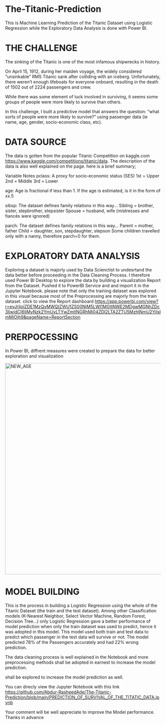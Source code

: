 # The-Titanic-Prediction
This is Machine Learning Prediction of the Titanic Dataset using Logistic Regression while the Exploratory Data Analysis is done with Power BI.

# THE CHALLENGE
The sinking of the Titanic is one of the most infamous shipwrecks in history.

On April 15, 1912, during her maiden voyage, the widely considered “unsinkable” RMS Titanic sank after colliding with an iceberg. Unfortunately, there weren’t enough lifeboats for everyone onboard, resulting in the death of 1502 out of 2224 passengers and crew.

While there was some element of luck involved in surviving, it seems some groups of people were more likely to survive than others.

In this challenge, I built a predictive model that answers the question: “what sorts of people were more likely to survive?” using passenger data (ie name, age, gender, socio-economic class, etc).

# DATA SOURCE
The data is gotten from the popular Titanic Competition on kaggle.com https://www.kaggle.com/competitions/titanic/data. The description of the data is also well explained on the page. here is a brief summary;

Variable Notes
pclass: A proxy for socio-economic status (SES)
1st = Upper
2nd = Middle
3rd = Lower

age: Age is fractional if less than 1. If the age is estimated, is it in the form of xx.5

sibsp: The dataset defines family relations in this way...
Sibling = brother, sister, stepbrother, stepsister
Spouse = husband, wife (mistresses and fiancés were ignored)

parch: The dataset defines family relations in this way...
Parent = mother, father
Child = daughter, son, stepdaughter, stepson
Some children travelled only with a nanny, therefore parch=0 for them.

# EXPLORATORY DATA ANALYSIS
Exploring a dataset is majorly used by Data Scienctist to undesrtand the data better before proceeding in the Data Cleaning Process. I therefore used Power BI Desktop to explore the data by building a visualization Report from the Dataset. Pushed it to PowerBI Service and and import it in the Jupyter Notebook. please note that only the training dataset was explored in this visual because most of the Preprocessing are majorly from the train dataset.
click to view the Report dashboard https://app.powerbi.com/view?r=eyJrIjoiZDE1MzQyMWQtZWU1ZS00NjM5LWI1MGItNWE2MDgwMGNhZDc3IiwidCI6IjMyNzk2YmUyLTYwZmItNGRhMi04ZDI2LTA2ZTU5MzhlNmU2YiIsImMiOjh9&pageName=ReportSection

# PRERPOCESSING 
In Power BI, diffrent measures were created to prepare the data for better exploration and visualization

<img width="684" alt="NEW_AGE" src="https://user-images.githubusercontent.com/60477717/182038859-ef925b63-2452-4fff-83e0-99b484bacc13.PNG">


# MODEL BUILDING
This is the process in building a Logistic Regression using the whole of the Titanic Dataset (the train and the test dataset).
Among other Classification models (K-Nearest Neighbor, Select Vector Machine, Random Forest, Decision Tree...) only Logistic Regression gave a better performance of model prediction when only the train dataset was used to predict, hence it was adopted in this model. 
This model used both train and test data to predict which passenger in the test data will survive or not. The model predicted 78% of the Passengers accurately and had 22% wrong prediction.

The data cleaning process is well explained in the Notebook and more preprocessing methods shall be adopted in earnest to increase the model prediction.

shall be explored to increase the model prediction as well.

You can direcly view the Jupyter Notebook with this link https://github.com/Abdur-RasheedAde/The-Titanic-Prediction/blob/main/PREDICTION_OF_SURVIVAL_OF_THE_TITATIC_DATA.ipynb

Your comment will be well appreciate to improve the Model performance. Thanks in advance
